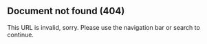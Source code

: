 ## Document not found (404)

This URL is invalid, sorry. Please use the navigation bar or search to continue.
